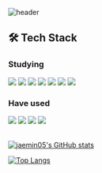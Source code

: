![header](https://capsule-render.vercel.app/api?type=waving&color=auto&height=200&section=header&text=Behind%20the%20clould%20is%20the%20sun%20still%20shining&fontSize=40)

## 🛠 Tech Stack
### Studying
<div>
  <img src="https://img.shields.io/badge/java-007396?style=flat&logo=java&logoColor=white"/>
  <img src="https://img.shields.io/badge/spring-6DB33F?style=flat&logo=spring&logoColor=white"> 
  <img src="https://img.shields.io/badge/mysql-4479A1?style=flat&logo=mysql&logoColor=white"> 
  <img src="https://img.shields.io/badge/Firebase-FFCA28?style=flat&logo=firebase&logoColor=white"/>
  <img src="https://img.shields.io/badge/git-F05032?style=flat&logo=git&logoColor=white">
  <img src="https://img.shields.io/badge/github-181717?style=flat&logo=github&logoColor=white">
  <img src="https://img.shields.io/badge/amazonaws-232F3E?style=flat&logo=amazonaws&logoColor=white"> 
</div>

### Have used
<div>
  <img src="https://img.shields.io/badge/c-00599C?style=flat&logo=c%2B%2B&logoColor=white">
  <img src="https://img.shields.io/badge/python-3776AB?style=flat&logo=python&logoColor=white"> 
  <img src="https://img.shields.io/badge/javascript-F7DF1E?style=flat&logo=javascript&logoColor=black"> 
  <img src="https://img.shields.io/badge/html5-E34F26?style=flat&logo=html5&logoColor=white"> 
</div>

</br>

[![jaemin05's GitHub stats](https://github-readme-stats.vercel.app/api?username=jaemin05&theme=ayu-mirage&show_icons=true)](https://github.com/jaemin05/github-readme-stats)

[![Top Langs](https://github-readme-stats.vercel.app/api/top-langs/?username=jaemin05&theme=blueberry)](https://github.com/jaemin05/github-readme-stats)
